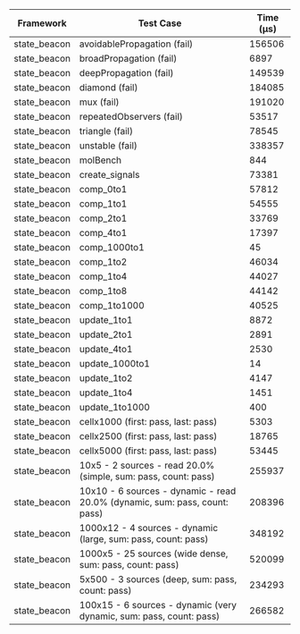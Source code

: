 | Framework | Test Case | Time (μs) |
| --- | --- | --- |
| state_beacon | avoidablePropagation (fail) | 156506 |
| state_beacon | broadPropagation (fail) | 6897 |
| state_beacon | deepPropagation (fail) | 149539 |
| state_beacon | diamond (fail) | 184085 |
| state_beacon | mux (fail) | 191020 |
| state_beacon | repeatedObservers (fail) | 53517 |
| state_beacon | triangle (fail) | 78545 |
| state_beacon | unstable (fail) | 338357 |
| state_beacon | molBench | 844 |
| state_beacon | create_signals | 73381 |
| state_beacon | comp_0to1 | 57812 |
| state_beacon | comp_1to1 | 54555 |
| state_beacon | comp_2to1 | 33769 |
| state_beacon | comp_4to1 | 17397 |
| state_beacon | comp_1000to1 | 45 |
| state_beacon | comp_1to2 | 46034 |
| state_beacon | comp_1to4 | 44027 |
| state_beacon | comp_1to8 | 44142 |
| state_beacon | comp_1to1000 | 40525 |
| state_beacon | update_1to1 | 8872 |
| state_beacon | update_2to1 | 2891 |
| state_beacon | update_4to1 | 2530 |
| state_beacon | update_1000to1 | 14 |
| state_beacon | update_1to2 | 4147 |
| state_beacon | update_1to4 | 1451 |
| state_beacon | update_1to1000 | 400 |
| state_beacon | cellx1000 (first: pass, last: pass) | 5303 |
| state_beacon | cellx2500 (first: pass, last: pass) | 18765 |
| state_beacon | cellx5000 (first: pass, last: pass) | 53445 |
| state_beacon | 10x5 - 2 sources - read 20.0% (simple, sum: pass, count: pass) | 255937 |
| state_beacon | 10x10 - 6 sources - dynamic - read 20.0% (dynamic, sum: pass, count: pass) | 208396 |
| state_beacon | 1000x12 - 4 sources - dynamic (large, sum: pass, count: pass) | 348192 |
| state_beacon | 1000x5 - 25 sources (wide dense, sum: pass, count: pass) | 520099 |
| state_beacon | 5x500 - 3 sources (deep, sum: pass, count: pass) | 234293 |
| state_beacon | 100x15 - 6 sources - dynamic (very dynamic, sum: pass, count: pass) | 266582 |

